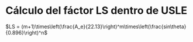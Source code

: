 # Cálculo del fáctor LS dentro de USLE

$LS = (m+1)\times\left(\frac{A_e}{22.13}\right)^m\times\left(\frac{sin\theta}{0.896}\right)^n$